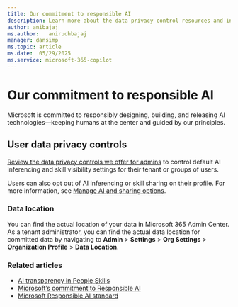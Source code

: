 ```yaml
---
title: Our commitment to responsible AI
description: Learn more about the data privacy control resources and information.
author: anibajaj 
ms.author:   anirudhbajaj
manager: dansimp
ms.topic: article
ms.date:  05/29/2025
ms.service: microsoft-365-copilot
---
```


# Our commitment to responsible AI

Microsoft is committed to responsibly designing, building, and releasing AI technologies—keeping humans at the center and guided by our principles.

## User data privacy controls

[Review the data privacy controls we offer for admins](people-skills-sharing-inferencing-controls.md) to control default AI inferencing and skill visibility settings for their tenant or groups of users.  

Users can also opt out of AI inferencing or skill sharing on their profile. For more information, see [Manage AI and sharing options](https://support.microsoft.com/en-us/office/manage-ai-and-sharing-options-90c09758-c877-4940-bc2c-f7e4caea6ae4).

### Data location

You can find the actual location of your data in Microsoft 365 Admin Center. As a tenant administrator, you can find the actual data location for committed data by navigating to **Admin** > **Settings** > **Org Settings** > **Organization Profile** > **Data Location**.

### Related articles

- [AI transparency in People Skills](https://go.microsoft.com/fwlink/?linkid=2321446)
- [Microsoft’s commitment to Responsible AI](https://www.microsoft.com/ai/responsible-ai?msockid=154ce9bde0236a9e239afb72e4236c97) 
- [Microsoft Responsible AI standard](https://www.microsoft.com/en-us/ai/principles-and-approach)

